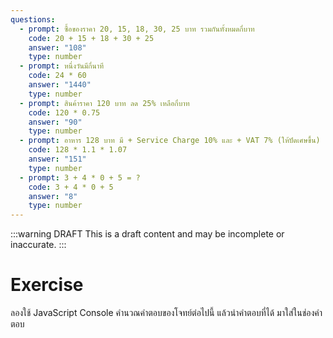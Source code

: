 ```yaml
---
questions:
  - prompt: ซื้อของราคา 20, 15, 18, 30, 25 บาท รวมกันทั้งหมดกี่บาท
    code: 20 + 15 + 18 + 30 + 25
    answer: "108"
    type: number
  - prompt: หนึ่งวันมีกี่นาที
    code: 24 * 60
    answer: "1440"
    type: number
  - prompt: สินค้าราคา 120 บาท ลด 25% เหลือกี่บาท
    code: 120 * 0.75
    answer: "90"
    type: number
  - prompt: อาหาร 128 บาท มี + Service Charge 10% และ + VAT 7% (ให้ปัดเศษขึ้น)
    code: 128 * 1.1 * 1.07
    answer: "151"
    type: number
  - prompt: 3 + 4 * 0 + 5 = ?
    code: 3 + 4 * 0 + 5
    answer: "8"
    type: number
---
```


:::warning DRAFT
This is a draft content and may be incomplete or inaccurate.
:::

# Exercise

ลองใช้ JavaScript Console คำนวณคำตอบของโจทย์ต่อไปนี้
แล้วนำคำตอบที่ได้ มาใส่ในช่องคำตอบ

<JsExercise :questions="$frontmatter.questions" />

<script setup>
  import JsExercise from './JsExercise.vue'
</script>
